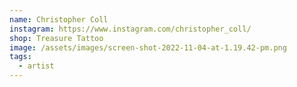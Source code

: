 ```yaml
---
name: Christopher Coll
instagram: https://www.instagram.com/christopher_coll/
shop: Treasure Tattoo
image: /assets/images/screen-shot-2022-11-04-at-1.19.42-pm.png
tags:
  - artist
---
```


